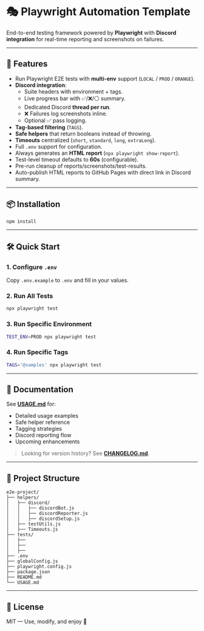 # 🎭 Playwright Automation Template

End-to-end testing framework powered by **Playwright** with **Discord integration** for real-time reporting and screenshots on failures.

---

## 🚀 Features

- Run Playwright E2E tests with **multi-env** support (`LOCAL` / `PROD` / `ORANGE`).
- **Discord integration**:
  - Suite headers with environment + tags.
  - Live progress bar with ✅/❌/⚪ summary.
  - Dedicated Discord **thread per run**.
  - ❌ Failures log screenshots inline.
  - Optional ✅ pass logging.
- **Tag-based filtering** (`TAGS`).
- **Safe helpers** that return booleans instead of throwing.
- **Timeouts** centralized (`short`, `standard`, `long`, `extraLong`).
- Full `.env` support for configuration.
- Always generates an **HTML report** (`npx playwright show-report`).
- Test-level timeout defaults to **60s** (configurable).
- Pre-run cleanup of reports/screenshots/test-results.
- Auto-publish HTML reports to GitHub Pages with direct link in Discord summary.

---

## 📦 Installation

```bash
npm install
```

---

## 🛠 Quick Start

### 1. Configure `.env`
Copy `.env.example` to `.env` and fill in your values.


### 2. Run All Tests

```bash
npx playwright test
```

### 3. Run Specific Environment

```bash
TEST_ENV=PROD npx playwright test
```

### 4. Run Specific Tags

```bash
TAGS='@samples' npx playwright test
```

---

## 📘 Documentation

See **[USAGE.md](./USAGE.md)** for:

- Detailed usage examples
- Safe helper reference
- Tagging strategies
- Discord reporting flow
- Upcoming enhancements

> Looking for version history? See **[CHANGELOG.md](./CHANGELOG.md)**.

---

## 🧩 Project Structure

```
e2e-project/
├── helpers/
│   ├── discord/
│   │   ├── discordBot.js
│   │   ├── discordReporter.js
│   │   ├── discordSetup.js
│   ├── testUtils.js
│   ├── Timeouts.js
├── tests/
│   ├──
│   ├──
│   ├──
├── .env
├── globalConfig.js
├── playwright.config.js
├── package.json
├── README.md
└── USAGE.md
```

---

## 📄 License

MIT — Use, modify, and enjoy 🚀
